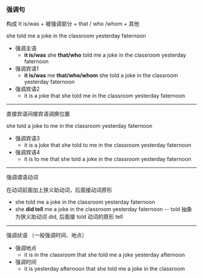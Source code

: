 ### 强调句

构成 It is/was + 被强调部分 + that / who /whom + 其他

she told me a joke in the classroom yesterday faternoon

* 强调主语
    * **it is/was** she **that/who** told me a joke in the classroom yesterday faternoon
* 强调宾语1
    * **it is/was** me **that/who/whom** she told a joke in the classroom yesterday faternoon
* 强调宾语2
    * it is a joke that she told me in the classroom yesterday faternoon

---

直接宾语间接宾语调换位置

she told a joke to me in the classroom yesterday faternoon

* 强调宾语3
    * it is a joke that she told to me in the classroom yesterday faternoon
* 强调宾语4
    * it is to me that she told a joke in the classroom yesterday faternoon

---

强调谓语动词

在动词前面加上狭义助动词，后面接动词原形

* she told me a joke in the classroom yesterday faternoon
* she **did tell** me a joke in the classroom yesterday faternoon -- told 抽象为狭义助动词 did, 后面接 told 动词的原形 tell

---

强调状语 （一般强调时间、地点）

* 强调地点
    * it is in the classroom that she told me a joke yesterday afternoon 
* 强调时间
    * it is yesterday afternoon that she told me a joke in the classroom







